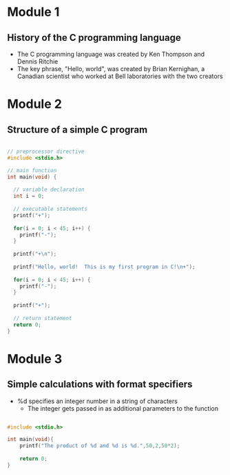 # Module 1

## History of the C programming language

- The C programming language was created by Ken Thompson and Dennis Ritchie
- The key phrase, "Hello, world", was created by Brian Kernighan, a Canadian scientist who worked at Bell laboratories with the two creators

# Module 2

## Structure of a simple C program

```c

// preprocessor directive
#include <stdio.h>

// main function
int main(void) {
  
  // variable declaration
  int i = 0;
  
  // executable statements
  printf("+");
  
  for(i = 0; i < 45; i++) {
    printf("-");
  }
  
  printf("+\n");
  
  printf("Hello, world!  This is my first program in C!\n+");
  
  for(i = 0; i < 45; i++) {
    printf("-");
  }
  
  printf("+");
  
  // return statement
  return 0;
}

```

# Module 3

## Simple calculations with format specifiers

- %d specifies an integer number in a string of characters
  - The integer gets passed in as additional parameters to the function

```c

#include <stdio.h>

int main(void){
    printf("The product of %d and %d is %d.",50,2,50*2);
    
    return 0;
}

```
